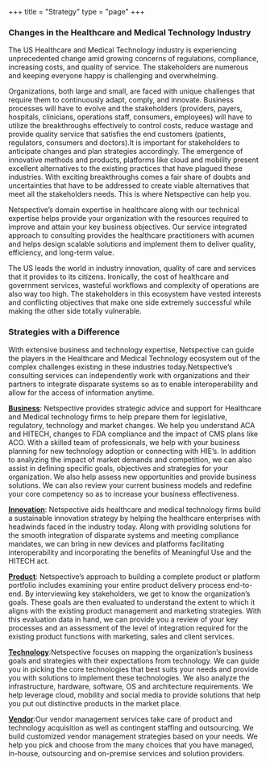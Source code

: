 +++
title = "Strategy"
type  = "page"
+++

### Changes in the Healthcare and Medical Technology Industry
The US Healthcare and Medical Technology industry is experiencing unprecedented change amid growing concerns of regulations, compliance, increasing costs, and quality of service. The stakeholders are numerous and keeping everyone happy is challenging and overwhelming.

Organizations, both large and small, are faced with unique challenges that require them to continuously adapt, comply, and innovate. Business processes will have to evolve and the stakeholders (providers, payers, hospitals, clinicians, operations staff, consumers, employees) will have to utilize the breakthroughs effectively to control costs, reduce wastage and provide quality service that satisfies the end customers (patients, regulators, consumers and doctors).It is important for stakeholders to anticipate changes and plan strategies accordingly. The emergence of innovative methods and products, platforms like cloud and mobility present excellent alternatives to the existing practices that have plagued these industries. With exciting breakthroughs comes a fair share of doubts and uncertainties that have to be addressed to create viable alternatives that meet all the stakeholders needs. This is where Netspective can help you.

Netspective’s domain expertise in healthcare along with our technical expertise helps provide your organization with the resources required to improve and attain your key business objectives. Our service integrated approach to consulting provides the healthcare practitioners with acumen and helps design scalable solutions and implement them to deliver quality, efficiency, and long-term value.

The US leads the world in industry innovation, quality of care and services that it provides to its citizens. Ironically, the cost of healthcare and government services, wasteful workflows and complexity of operations are also way too high. The stakeholders in this ecosystem have vested interests and conflicting objectives that make one side extremely successful while making the other side totally vulnerable.

### Strategies with a Difference
With extensive business and technology expertise, Netspective can guide the players in the Healthcare and Medical Technology ecosystem out of the complex challenges existing in these industries today.Netspective’s consulting services can independently work with organizations and their partners to integrate disparate systems so as to enable interoperability and allow for the access of information anytime.

**[Business](/consulting-services/strategy/business/)**: Netspective provides strategic advice and support for Healthcare and Medical technology firms to help prepare them for legislative, regulatory, technology and market changes. We help you understand ACA and HITECH, changes to FDA compliance and the impact of CMS plans like ACO. With a skilled team of professionals, we help with your business planning for new technology adoption or connecting with HIE’s. In addition to analyzing the impact of market demands and competition, we can also assist in defining specific goals, objectives and strategies for your organization. We also help assess new opportunities and provide business solutions. We can also review your current business models and redefine your core competency so as to increase your business effectiveness.

**[Innovation](/consulting-services/strategy/innovation/)**: Netspective aids healthcare and medical technology firms build a sustainable innovation strategy by helping the healthcare enterprises with headwinds faced in the industry today. Along with providing solutions for the smooth integration of disparate systems and meeting compliance mandates, we can bring in new devices and platforms facilitating interoperability and incorporating the benefits of Meaningful Use and the HITECH act.

**[Product](/consulting-services/strategy/product/)**: Netspective’s approach to building a complete product or platform portfolio includes examining your entire product delivery process end-to-end. By interviewing key stakeholders, we get to know the organization’s goals. These goals are then evaluated to understand the extent to which it aligns with the existing product management and marketing strategies. With this evaluation data in hand, we can provide you a review of your key processes and an assessment of the level of integration required for the existing product functions with marketing, sales and client services.

**[Technology](/consulting-services/strategy/technology/)**:Netspective focuses on mapping the organization’s business goals and strategies with their expectations from technology. We can guide you in picking the core technologies that best suits your needs and provide you with solutions to implement these technologies. We also analyze the infrastructure, hardware, software, OS and architecture requirements. We help leverage cloud, mobility and social media to provide solutions that help you put out distinctive products in the market place.

**[Vendor](/consulting-services/strategy/vendor/)**:Our vendor management services take care of product and technology acquisition as well as contingent staffing and outsourcing. We build customized vendor management strategies based on your needs. We help you pick and choose from the many choices that you have managed, in-house, outsourcing and on-premise services and solution providers.